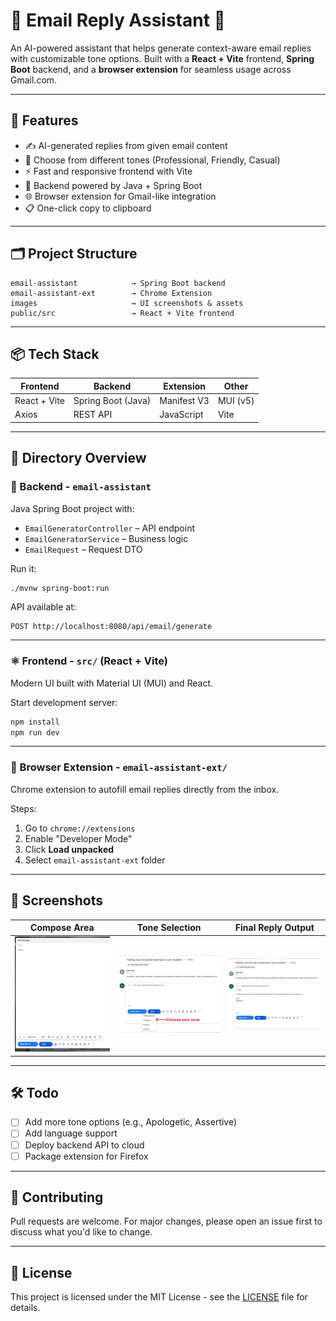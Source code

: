
# 📧 Email Reply Assistant 🤖

An AI-powered assistant that helps generate context-aware email replies with customizable tone options. Built with a **React + Vite** frontend, **Spring Boot** backend, and a **browser extension** for seamless usage across Gmail.com.

---

## 🚀 Features

- ✍️ AI-generated replies from given email content
- 🎨 Choose from different tones (Professional, Friendly, Casual)
- ⚡ Fast and responsive frontend with Vite
- 🧠 Backend powered by Java + Spring Boot
- 🌐 Browser extension for Gmail-like integration
- 📋 One-click copy to clipboard

---

## 🗂️ Project Structure

```
email-assistant            → Spring Boot backend
email-assistant-ext        → Chrome Extension
images                     → UI screenshots & assets
public/src                 → React + Vite frontend
```

---

## 📦 Tech Stack

| Frontend        | Backend          | Extension     | Other        |
|-----------------|------------------|---------------|--------------|
| React + Vite    | Spring Boot (Java)| Manifest V3   | MUI (v5)     |
| Axios           | REST API         | JavaScript    | Vite         |

---

## 📂 Directory Overview

### 🔧 Backend - `email-assistant`
Java Spring Boot project with:
- `EmailGeneratorController` – API endpoint
- `EmailGeneratorService` – Business logic
- `EmailRequest` – Request DTO

Run it:
```bash
./mvnw spring-boot:run
```

API available at:
```
POST http://localhost:8080/api/email/generate
```

---

### ⚛️ Frontend - `src/` (React + Vite)
Modern UI built with Material UI (MUI) and React.

Start development server:
```bash
npm install
npm run dev
```

---

### 🧩 Browser Extension - `email-assistant-ext/`
Chrome extension to autofill email replies directly from the inbox.

Steps:
1. Go to `chrome://extensions`
2. Enable "Developer Mode"
3. Click **Load unpacked**
4. Select `email-assistant-ext` folder

---

## 📸 Screenshots

| Compose Area | Tone Selection | Final Reply Output |
|--------------|----------------|---------------------|
| ![Compose Area](images/composeArea.png) | ![Tone](images/tone.png) | ![Final](images/final.png) |

---

## 🛠️ Todo
- [ ] Add more tone options (e.g., Apologetic, Assertive)
- [ ] Add language support
- [ ] Deploy backend API to cloud
- [ ] Package extension for Firefox

---

## 🤝 Contributing

Pull requests are welcome. For major changes, please open an issue first to discuss what you'd like to change.

---

## 📄 License

This project is licensed under the MIT License - see the [LICENSE](LICENSE) file for details.
